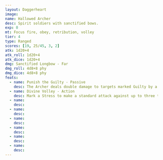 ```yaml
---
layout: Daggerheart
image:
name: Hallowed Archer
desc: Spirit soldiers with sanctified bows.
exp: 0
mt: Focus fire, obey, retribution, volley
tier: 4
type: Ranged
scores: [19, 25/45, 3, 2]
atk: 1d20+4
atk_roll: 1d20+4
atk_dice: 1d20+4
dmg: Sanctified Longbow - Far
dmg_roll: 4d8+8 phy
dmg_dice: 4d8+8 phy
feats:
  - name: Punish the Guilty - Passive
    desc: The Archer deals double damage to targets marked Guilty by a High Seraph.
  - name: Divine Volley - Action
    desc: Mark a Stress to make a standard attack against up to three targets.
  - name: 
    desc: 
  - name: 
    desc: 
  - name: 
    desc: 
  - name: 
    desc: 
  - name: 
    desc: 
  - name: 
    desc: 
---
```

